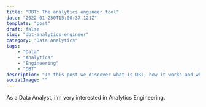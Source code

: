 ```yaml
---
title: "DBT: The analytics engineer tool"
date: "2022-01-230T15:00:37.121Z"
template: "post"
draft: false
slug: "dbt-analytics-engineer"
category: "Data Analytics"
tags:
    - "Data"
    - "Analytics"
    - "Engineering"
    - "DBT"
description: "In this post we discover what is DBT, how it works and why it's useful"
socialImage: ""
---
```


As a Data Analyst, i'm very interested in Analytics Engineering.